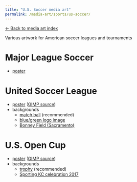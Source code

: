 ```yaml
---
title: "U.S. Soccer media art"
permalink: /media-art/sports/us-soccer/
---
```

[&larr; Back to media art index]({{site.url}}/media-art/)

Various artwork for American soccer leagues and tournaments

# Major League Soccer
* [poster](files/mls-poster.jpg)

# United Soccer League
* [poster](files/usl-poster.png) ([GIMP source](files/usl-poster.xcf))
* backgrounds
  * [match ball](files/usl-background-match_ball.jpg) (recommended)
  * [blue/green logo image](files/usl-background-blue_green_logo.jpg)
  * [Bonney Field (Sacramento)](files/usl-background-bonney_field.jpg)

# U.S. Open Cup
* [poster](files/usoc-poster.png) ([GIMP source](files/usoc-poster.xcf))
* backgrounds
  * [trophy](files/usoc-background-trophy.jpg) (recommended)
  * [Sporting KC celebration 2017](files/usoc-background-skc-celebration-20170921.jpg)
